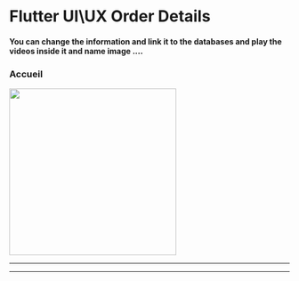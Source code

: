  <h1> Flutter UI\UX Order Details</h1>  
<h4> You can change the information and link it to the databases and play the videos inside it and name image ....</h4>
<h3>Accueil</h3> 
<img src="https://github.com/abenkoula71/day1-order-details/blob/main/Screenshot%202023-03-23%20224836.png" width="300" /> 
<hr><hr>

